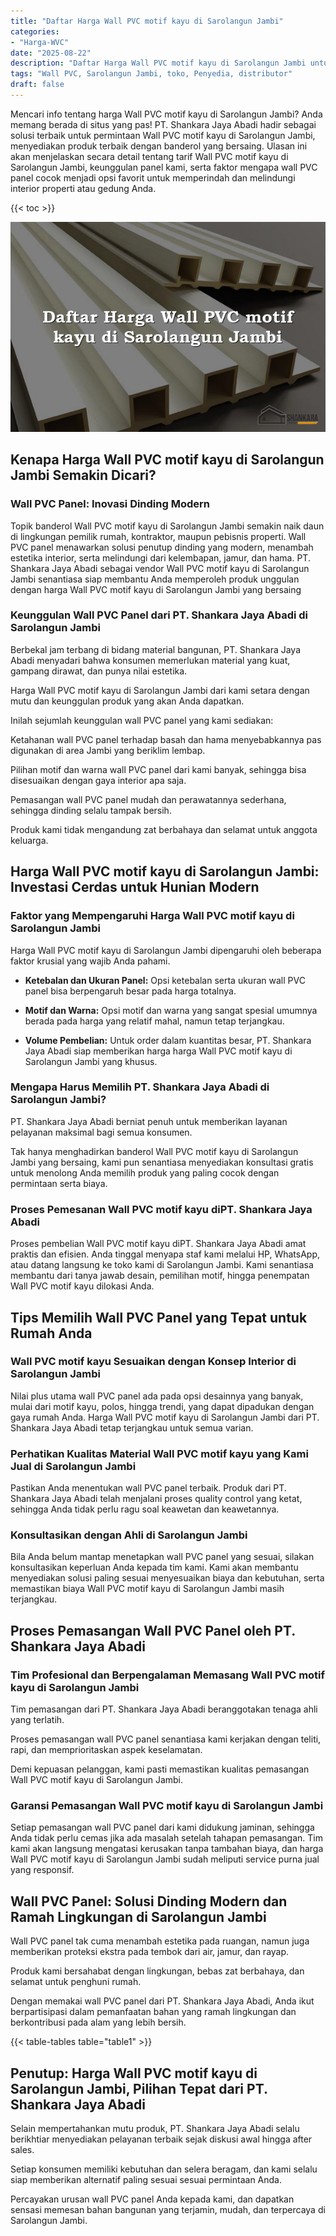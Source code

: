 ```yaml
---
title: "Daftar Harga Wall PVC motif kayu di Sarolangun Jambi"
categories: 
- "Harga-WVC"
date: "2025-08-22"
description: "Daftar Harga Wall PVC motif kayu di Sarolangun Jambi untuk rumah, kantor, dan ritel. Material berkualitas, beragam motif, warna elegan, beserta jasa penempatan dikerjakan oleh teknisi berpengalaman serta jaminan resmi!|Jasa penjualan Wall PVC motif kayu di Sarolangun Jambi bagi kebutuhan hunian, office, maupun gerai, beserta panel unggulan dan instalasi oleh teknisi profesional serta garansi resmi.|Solusi Wall PVC motif kayu di Sarolangun Jambi yang terbukti untuk rumah, kantor, dan toko, dengan produk unggulan dan instalasi dikerjakan oleh tim ahli dan jaminan resmi.|Penyediaan Wall PVC motif kayu di Sarolangun Jambi untuk rumah, kantor, serta ritel, dengan material berkualitas dan instalasi oleh tenaga ahli ahli, dilengkapi dengan kepastian resmi.}"
tags: "Wall PVC, Sarolangun Jambi, toko, Penyedia, distributor"
draft: false
---
```


Mencari info tentang harga Wall PVC motif kayu di Sarolangun Jambi? Anda memang berada di situs yang pas! PT. Shankara Jaya Abadi hadir sebagai solusi terbaik untuk permintaan Wall PVC motif kayu di Sarolangun Jambi, menyediakan produk terbaik dengan banderol yang bersaing. Ulasan ini akan menjelaskan secara detail tentang tarif Wall PVC motif kayu di Sarolangun Jambi, keunggulan panel kami, serta faktor mengapa wall PVC panel cocok menjadi opsi favorit untuk memperindah dan melindungi interior properti atau gedung Anda.

{{< toc >}}

![Daftar Harga Wall PVC motif kayu di Sarolangun Jambi](/images/Harga-WVC/Daftar-Harga-Wall-PVC-motif-kayu-di-Sarolangun-Jambi.png)


## Kenapa Harga Wall PVC motif kayu di Sarolangun Jambi Semakin Dicari?

### Wall PVC Panel: Inovasi Dinding Modern

Topik banderol Wall PVC motif kayu di Sarolangun Jambi semakin naik daun di lingkungan pemilik rumah, kontraktor, maupun pebisnis properti. Wall PVC panel menawarkan solusi penutup dinding yang modern, menambah estetika interior, serta melindungi dari kelembapan, jamur, dan hama. PT. Shankara Jaya Abadi sebagai vendor Wall PVC motif kayu di Sarolangun Jambi senantiasa siap membantu Anda memperoleh produk unggulan dengan harga Wall PVC motif kayu di Sarolangun Jambi yang bersaing

### Keunggulan Wall PVC Panel dari PT. Shankara Jaya Abadi di Sarolangun Jambi

Berbekal jam terbang di bidang material bangunan, PT. Shankara Jaya Abadi menyadari bahwa konsumen memerlukan material yang kuat, gampang dirawat, dan punya nilai estetika.

Harga Wall PVC motif kayu di Sarolangun Jambi dari kami setara dengan mutu dan keunggulan produk yang akan Anda dapatkan.

Inilah sejumlah keunggulan wall PVC panel yang kami sediakan:

Ketahanan wall PVC panel terhadap basah dan hama menyebabkannya pas digunakan di area Jambi yang beriklim lembap.

Pilihan motif dan warna wall PVC panel dari kami banyak, sehingga bisa disesuaikan dengan gaya interior apa saja.

Pemasangan wall PVC panel mudah dan perawatannya sederhana, sehingga dinding selalu tampak bersih.

Produk kami tidak mengandung zat berbahaya dan selamat untuk anggota keluarga.

## Harga Wall PVC motif kayu di Sarolangun Jambi: Investasi Cerdas untuk Hunian Modern

### Faktor yang Mempengaruhi Harga Wall PVC motif kayu di Sarolangun Jambi

Harga Wall PVC motif kayu di Sarolangun Jambi dipengaruhi oleh beberapa faktor krusial yang wajib Anda pahami.

- **Ketebalan dan Ukuran Panel:** Opsi ketebalan serta ukuran wall PVC panel bisa berpengaruh besar pada harga totalnya.

- **Motif dan Warna:** Opsi motif dan warna yang sangat spesial umumnya berada pada harga yang relatif mahal, namun tetap terjangkau.

- **Volume Pembelian:** Untuk order dalam kuantitas besar, PT. Shankara Jaya Abadi siap memberikan harga harga Wall PVC motif kayu di Sarolangun Jambi yang khusus.

### Mengapa Harus Memilih PT. Shankara Jaya Abadi di Sarolangun Jambi?

PT. Shankara Jaya Abadi berniat penuh untuk memberikan layanan pelayanan maksimal bagi semua konsumen.

Tak hanya menghadirkan banderol Wall PVC motif kayu di Sarolangun Jambi yang bersaing, kami pun senantiasa menyediakan konsultasi gratis untuk menolong Anda memilih produk yang paling cocok dengan permintaan serta biaya.

### Proses Pemesanan Wall PVC motif kayu diPT. Shankara Jaya Abadi

Proses pembelian Wall PVC motif kayu diPT. Shankara Jaya Abadi amat praktis dan efisien. Anda tinggal menyapa staf kami melalui HP, WhatsApp, atau datang langsung ke toko kami di Sarolangun Jambi. Kami senantiasa membantu dari tanya jawab desain, pemilihan motif, hingga penempatan Wall PVC motif kayu dilokasi Anda.

## Tips Memilih Wall PVC Panel yang Tepat untuk Rumah Anda

### Wall PVC motif kayu Sesuaikan dengan Konsep Interior di Sarolangun Jambi

Nilai plus utama wall PVC panel ada pada opsi desainnya yang banyak, mulai dari motif kayu, polos, hingga trendi, yang dapat dipadukan dengan gaya rumah Anda. Harga Wall PVC motif kayu di Sarolangun Jambi dari PT. Shankara Jaya Abadi tetap terjangkau untuk semua varian.

### Perhatikan Kualitas Material Wall PVC motif kayu yang Kami Jual di Sarolangun Jambi

Pastikan Anda menentukan wall PVC panel terbaik. Produk dari PT. Shankara Jaya Abadi telah menjalani proses quality control yang ketat, sehingga Anda tidak perlu ragu soal keawetan dan keawetannya.

### Konsultasikan dengan Ahli di Sarolangun Jambi

Bila Anda belum mantap menetapkan wall PVC panel yang sesuai, silakan konsultasikan keperluan Anda kepada tim kami. Kami akan membantu menyediakan solusi paling sesuai menyesuaikan biaya dan kebutuhan, serta memastikan biaya Wall PVC motif kayu di Sarolangun Jambi masih terjangkau.

## Proses Pemasangan Wall PVC Panel oleh PT. Shankara Jaya Abadi

### Tim Profesional dan Berpengalaman Memasang Wall PVC motif kayu di Sarolangun Jambi

Tim pemasangan dari PT. Shankara Jaya Abadi beranggotakan tenaga ahli yang terlatih.

Proses pemasangan wall PVC panel senantiasa kami kerjakan dengan teliti, rapi, dan memprioritaskan aspek keselamatan.

Demi kepuasan pelanggan, kami pasti memastikan kualitas pemasangan Wall PVC motif kayu di Sarolangun Jambi.

### Garansi Pemasangan Wall PVC motif kayu di Sarolangun Jambi

Setiap pemasangan wall PVC panel dari kami didukung jaminan, sehingga Anda tidak perlu cemas jika ada masalah setelah tahapan pemasangan. Tim kami akan langsung mengatasi kerusakan tanpa tambahan biaya, dan harga Wall PVC motif kayu di Sarolangun Jambi sudah meliputi service purna jual yang responsif.

## Wall PVC Panel: Solusi Dinding Modern dan Ramah Lingkungan di Sarolangun Jambi

Wall PVC panel tak cuma menambah estetika pada ruangan, namun juga memberikan proteksi ekstra pada tembok dari air, jamur, dan rayap.

Produk kami bersahabat dengan lingkungan, bebas zat berbahaya, dan selamat untuk penghuni rumah.

Dengan memakai wall PVC panel dari PT. Shankara Jaya Abadi, Anda ikut berpartisipasi dalam pemanfaatan bahan yang ramah lingkungan dan berkontribusi pada alam yang lebih bersih.

{{< table-tables table="table1" >}}

## Penutup: Harga Wall PVC motif kayu di Sarolangun Jambi, Pilihan Tepat dari PT. Shankara Jaya Abadi

Selain mempertahankan mutu produk, PT. Shankara Jaya Abadi selalu berikhtiar menyediakan pelayanan terbaik sejak diskusi awal hingga after sales.

Setiap konsumen memiliki kebutuhan dan selera beragam, dan kami selalu siap memberikan alternatif paling sesuai sesuai permintaan Anda.

Percayakan urusan wall PVC panel Anda kepada kami, dan dapatkan sensasi memesan bahan bangunan yang terjamin, mudah, dan terpercaya di Sarolangun Jambi.
